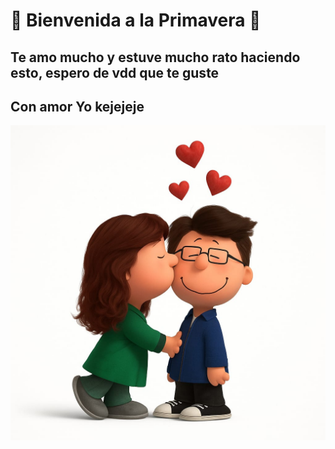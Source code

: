 # 🌸 Bienvenida a la Primavera 🌼
## Te amo mucho y estuve mucho rato haciendo esto, espero de vdd que te guste
## Con amor Yo kejejeje
![Flores](https://github.com/FlowersKey/FlowersKey.github.io/blob/main/img/jeje.jpeg?raw=true)

